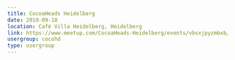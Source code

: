 ```yaml
---
title: CocoaHeads Heidelberg
date: 2019-09-18
location: Café Villa Heidelberg, Heidelberg
link: https://www.meetup.com/CocoaHeads-Heidelberg/events/vbsxjpyzmbxb/
usergroup: cocohd
type: usergroup
---
```

